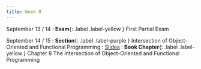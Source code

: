 ```yaml
---
title: Week 8
---
```


September 13 / 14
: **Exam**{: .label .label-yellow } First Partial Exam

September 14 / 15
: **Section**{: .label .label-purple } Intersection of Object-Oriented and Functional Programming
  : [Slides]()
: **Book Chapter**{: .label .label-yellow } Chapter 8 The Intersection of Object-Oriented and Functional Programming